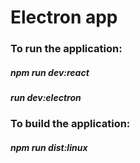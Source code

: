 # Electron app
### To run the application:
##### npm run dev:react
##### run dev:electron

### To build the application:
##### npm run dist:linux
